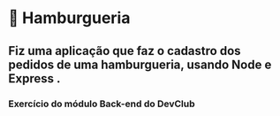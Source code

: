 <h1>🚀 Hamburgueria</h1>
<h2>Fiz uma aplicação que faz o cadastro dos pedidos de uma hamburgueria, usando Node e Express .</h2>
<h3>Exercício do módulo Back-end do DevClub</h3>
